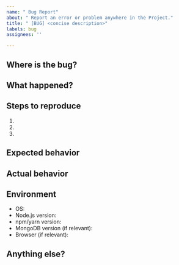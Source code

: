 ```yaml
---
name: " Bug Report"
about: " Report an error or problem anywhere in the Project."
title: " [BUG] <concise description>"
labels: bug
assignees: ''

---
```


## Where is the bug?

<!-- Backend (Node/Express), Frontend (React), API, Deployment, etc. -->

## What happened?

<!-- Briefly describe the issue. -->

## Steps to reproduce

1. 
2. 
3. 

## Expected behavior

<!-- What should have happened? -->

## Actual behavior

<!-- What actually happened? Include logs, errors, or screenshots. -->

## Environment

- OS:
- Node.js version:
- npm/yarn version:
- MongoDB version (if relevant):
- Browser (if relevant):

## Anything else?

<!-- Any context, configs, links, or attempts to fix. -->
